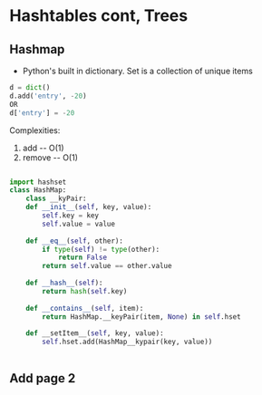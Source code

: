 # Hashtables cont, Trees

## Hashmap
* Python's built in dictionary. Set is a collection of unique items

``` python
d = dict()
d.add('entry', -20)
OR
d['entry'] = -20


```
Complexities:
1. add -- O(1)
2. remove -- O(1)


``` python

import hashset
class HashMap:
    class __kyPair:
    def __init__(self, key, value):
        self.key = key
        self.value = value
    
    def __eq__(self, other):
        if type(self) != type(other):
            return False
        return self.value == other.value
        
    def __hash__(self):
        return hash(self.key)
        
    def __contains__(self, item):
        return HashMap.__keyPair(item, None) in self.hset
        
    def __setItem__(self, key, value):
        self.hset.add(HashMap__kypair(key, value))
        
```

## Add page 2
